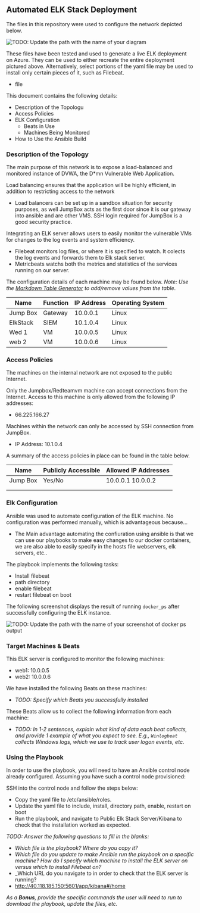 ## Automated ELK Stack Deployment

The files in this repository were used to configure the network depicted below.

![TODO: Update the path with the name of your diagram](Images/Unit_12_hw.png)

These files have been tested and used to generate a live ELK deployment on Azure. They can be used to either recreate the entire deployment pictured above. Alternatively, select portions of the yaml file may be used to install only certain pieces of it, such as Filebeat.

  - file

This document contains the following details:
- Description of the Topologu
- Access Policies
- ELK Configuration
  - Beats in Use
  - Machines Being Monitored
- How to Use the Ansible Build


### Description of the Topology

The main purpose of this network is to expose a load-balanced and monitored instance of DVWA, the D*mn Vulnerable Web Application.

Load balancing ensures that the application will be highly efficient, in addition to restricting access to the network
- Load balancers can be set up in a sandbox situation for security purposes, as well JumpBox acts as the first door since it is our gateway into ansible and are other VMS. SSH login required for JumpBox is a good security practice.

Integrating an ELK server allows users to easily monitor the vulnerable VMs for changes to the log events and system efficiency.
- Filebeat monitors log files, or where it is specified to watch. It colects the log events and forwards them to Elk stack server.
- Metricbeats watchs both the metrics and statistics of the services running on our server.

The configuration details of each machine may be found below.
_Note: Use the [Markdown Table Generator](http://www.tablesgenerator.com/markdown_tables) to add/remove values from the table_.

| Name     | Function | IP Address | Operating System |
|----------|----------|------------|------------------|
| Jump Box | Gateway  | 10.0.0.1   | Linux            |
| ElkStack | SIEM     | 10.1.0.4   | Linux            |
| Wed 1    | VM       | 10.0.0.5   | Linux            |
| web 2    | VM       | 10.0.0.6   | Linux            |

### Access Policies

The machines on the internal network are not exposed to the public Internet. 

Only the Jumpbox/Redteamvm machine can accept connections from the Internet. Access to this machine is only allowed from the following IP addresses:
- 66.225.166.27

Machines within the network can only be accessed by SSH connection from JumpBox.
- IP Address: 10.1.0.4

A summary of the access policies in place can be found in the table below.

| Name     | Publicly Accessible | Allowed IP Addresses |
|----------|---------------------|----------------------|
| Jump Box | Yes/No              | 10.0.0.1 10.0.0.2    |
|          |                     |                      |
|          |                     |                      |

### Elk Configuration

Ansible was used to automate configuration of the ELK machine. No configuration was performed manually, which is advantageous because...
- The Main advantage automating the confiuration using ansible is that we can use our playbooks to make easy changes to our docker containers, we are also able to easily specify in the hosts file webservers, elk servers, etc..

The playbook implements the following tasks:
- Install filebeat
- path directory
- enable filebeat
- restart filebeat on boot

The following screenshot displays the result of running `docker_ps` after successfully configuring the ELK instance.

![TODO: Update the path with the name of your screenshot of docker ps output](Images/docker_ps_.png)

### Target Machines & Beats
This ELK server is configured to monitor the following machines:
- web1: 10.0.0.5
- web2: 10.0.0.6

We have installed the following Beats on these machines:
- _TODO: Specify which Beats you successfully installed_

These Beats allow us to collect the following information from each machine:
- _TODO: In 1-2 sentences, explain what kind of data each beat collects, and provide 1 example of what you expect to see. E.g., `Winlogbeat` collects Windows logs, which we use to track user logon events, etc._

### Using the Playbook
In order to use the playbook, you will need to have an Ansible control node already configured. Assuming you have such a control node provisioned: 

SSH into the control node and follow the steps below:
- Copy the yaml file to /etc/ansible/roles.
- Update the yaml file to include, install, directory path, enable, restart on boot
- Run the playbook, and navigate to Public Elk Stack Server/Kibana to check that the installation worked as expected.

_TODO: Answer the following questions to fill in the blanks:_
- _Which file is the playbook? Where do you copy it?_
- _Which file do you update to make Ansible run the playbook on a specific machine? How do I specify which machine to install the ELK server on versus which to install Filebeat on?_
- _Which URL do you navigate to in order to check that the ELK server is running?
- http://40.118.185.150:5601/app/kibana#/home

_As a **Bonus**, provide the specific commands the user will need to run to download the playbook, update the files, etc._
